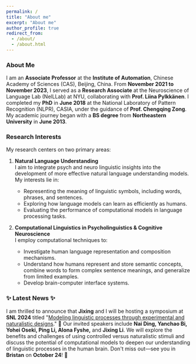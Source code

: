 ```yaml
---
permalink: /
title: "About me"
excerpt: "About me"
author_profile: true
redirect_from: 
  - /about/
  - /about.html
---
```


### **About Me**

I am an **Associate Professor** at the **Institute of Automation**, Chinese Academy of Sciences (CAS), Beijing, China. From **November 2021 to November 2023**, I served as a **Research Associate** at the Neuroscience of Language Lab (NelLLab) at NYU, collaborating with **Prof. Liina Pylkkänen**. I completed my **PhD** in **June 2018** at the National Laboratory of Pattern Recognition (NLPR), CASIA, under the guidance of **Prof. Chengqing Zong**. My academic journey began with a **BS degree** from **Northeastern University** in **June 2013**.

### **Research Interests**

My research centers on two primary areas:

1. **Natural Language Understanding**  
   I aim to integrate psych and neuro linguistic insights into the development of more effective natural language understanding models. My interests lie in:
   - Representing the meaning of linguistic symbols, including words, phrases, and sentences.
   - Exploring how language models can learn as efficiently as humans.
   - Evaluating the performance of computational models in language processing tasks.

2. **Computational Linguistics in Psycholinguistics & Cognitive Neuroscience**  
   I employ computational techniques to:
   - Investigate human language representation and composition mechanisms.
   - Understand how humans represent and store semantic concepts, combine words to form complex sentence meanings, and generalize from limited examples.
   - Develop brain-computer interface systems.

### ✨ **Latest News** ✨

I am thrilled to announce that **Jixing** and I will be hosting a symposium at **SNL 2024** titled "[Modeling linguistic processes through experimental and naturalistic designs](https://www.neurolang.org/2024/symposia/?id=5)." 🌟 Our invited speakers include **Nai Ding, Yanchao Bi, Yohei Oseki, Ping Li, Alona Fyshe,** and **Jixing Li**. We will explore the benefits and challenges of using controlled versus naturalistic stimuli and discuss the potential of computational models to deepen our understanding of linguistic processes in the human brain. Don't miss out—see you in **Bristan** on **October 24**! 🎉

